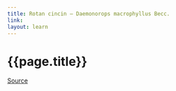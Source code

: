 ```yaml
---
title: Rotan cincin – Daemonorops macrophyllus Becc.
link:
layout: learn
---
```

# {{page.title}}



[Source](page.link)
